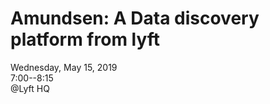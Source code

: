 
# Amundsen: A Data discovery platform from lyft

Wednesday, May 15, 2019<br/>
7:00--8:15  <br/>
@Lyft HQ <br/>





